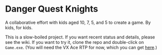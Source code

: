 # Danger Quest Knights

A collaborative effort with kids aged 10, 7, 5, and 5 to create a game. By kids, for kids.

This is a slow-boiled project. If you want recent status and details, please see the wiki. If you want to try it, clone the repo and double-click on `Game.exe`. (You will need the VX Ace RTP for now, which you can get [here](http://www.rpgmakerweb.com/download/additional/run-time-packages).)
